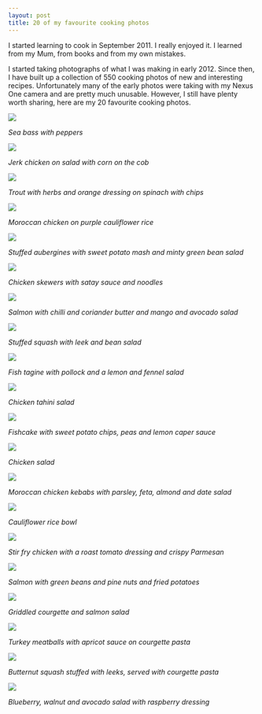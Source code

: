 ```yaml
---
layout: post
title: 20 of my favourite cooking photos
---
```


I started learning to cook in September 2011. I really enjoyed it. I learned from my Mum, from books and from my own mistakes. 

I started taking photographs of what I was making in early 2012. Since then, I have built up a collection of 550 cooking photos of new and interesting recipes. Unfortunately many of the early photos were taking with my Nexus One camera and are pretty much unusable. However, I still have plenty worth sharing, here are my 20 favourite cooking photos. 


![](/images/20-of-my-favourite-cooking-photos/2012-06-09_12-02-42_dmc-fs30.jpg)

*Sea bass with peppers*

![](/images/20-of-my-favourite-cooking-photos/2012-10-01_11-55-36_dmc-fs30.jpg)

*Jerk chicken on salad with corn on the cob*

![](/images/20-of-my-favourite-cooking-photos/2012-09-12_12-02-08_dmc-fs30.jpg)

*Trout with herbs and orange dressing on spinach with chips*

![](/images/20-of-my-favourite-cooking-photos/2012-09-10_12-32-38_dmc-fs30.jpg)

*Moroccan chicken on purple cauliflower rice*

![](/images/20-of-my-favourite-cooking-photos/2012-09-11_13-31-00_dmc-fs30.jpg)

*Stuffed aubergines with sweet potato mash and minty green bean salad*

![](/images/20-of-my-favourite-cooking-photos/2012-07-23_12-29-35_dmc-fs30.jpg)

*Chicken skewers with satay sauce and noodles*

![](/images/20-of-my-favourite-cooking-photos/2012-05-15_12-01-15_dmc-fs30_v1.jpg)

*Salmon with chilli and coriander butter and mango and avocado salad*

![](/images/20-of-my-favourite-cooking-photos/2012-07-15_17-38-39_dmc-fs30.jpg)

*Stuffed squash with leek and bean salad*

![](/images/20-of-my-favourite-cooking-photos/2012-07-24_13-57-07_dmc-fs30.jpg)

*Fish tagine with pollock and a lemon and fennel salad*

![](/images/20-of-my-favourite-cooking-photos/2012-09-20_12-35-29_dmc-fs30.jpg)

*Chicken tahini salad*

![](/images/20-of-my-favourite-cooking-photos/2012-09-22_11-58-53_dmc-fs30.jpg)

*Fishcake with sweet potato chips, peas and lemon caper sauce*

![](/images/20-of-my-favourite-cooking-photos/2013-01-19_14-50-26_dmc-fs30.jpg)

*Chicken salad*

![](/images/20-of-my-favourite-cooking-photos/2013-02-14_14-17-30_dmc-fs30.jpg)

*Moroccan chicken kebabs with parsley, feta, almond and date salad*

![](/images/20-of-my-favourite-cooking-photos/2013-04-12_12-25-21_dmc-fs30.jpg)

*Cauliflower rice bowl*

![](/images/20-of-my-favourite-cooking-photos/2013-04-27_12-59-01_dmc-fs30.jpg)

*Stir fry chicken with a roast tomato dressing and crispy Parmesan*

![](/images/20-of-my-favourite-cooking-photos/2013-06-29_12-13-29_dmc-fs30.jpg)

*Salmon with green beans and pine nuts and fried potatoes*

![](/images/20-of-my-favourite-cooking-photos/2013-07-22_14-13-36_dmc-lz20.jpg)

*Griddled courgette and salmon salad*

![](/images/20-of-my-favourite-cooking-photos/2013-08-03_13-48-28_nikon-d3100_v1.jpg)

*Turkey meatballs with apricot sauce on courgette pasta*

![](/images/20-of-my-favourite-cooking-photos/2013-10-29_20-05-34_nikon-d3100_v1.jpg)

*Butternut squash stuffed with leeks, served with courgette pasta*

![](/images/20-of-my-favourite-cooking-photos/2012-10-12_12-29-15_dmc-fs30.jpg)

*Blueberry, walnut and avocado salad with raspberry dressing*
